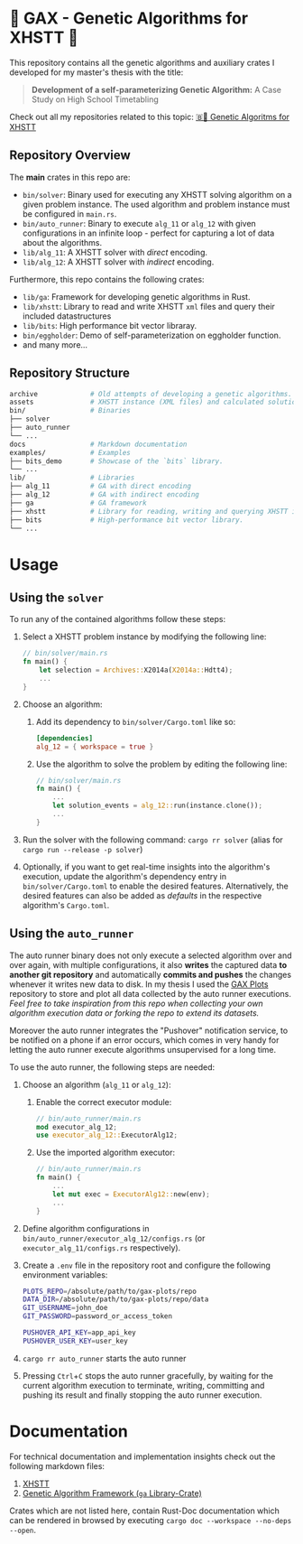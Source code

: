 # 🧬 GAX - Genetic Algorithms for XHSTT 🧬
This repository contains all the genetic algorithms and auxiliary crates I
developed for my master's thesis with the title:
> **Development of a self-parameterizing Genetic Algorithm:**
> A Case Study on High School Timetabling

Check out all my repositories related to this topic:
[🇧🧬 Genetic Algoritms for XHSTT](https://github.com/stars/biwecka/lists/genetic-alg-for-xhstt)


## Repository Overview
The **main** crates in this repo are:
-   `bin/solver`: Binary used for executing any XHSTT solving algorithm on a
    given problem instance. The used algorithm and problem instance must be
    configured in `main.rs`.
-   `bin/auto_runner`: Binary to execute `alg_11` or `alg_12` with
    given configurations in an infinite loop - perfect for capturing a lot
    of data about the algorithms.
-   `lib/alg_11`: A XHSTT solver with *direct* encoding.
-   `lib/alg_12`: A XHSTT solver with *indirect* encoding.


Furthermore, this repo contains the following crates:
-   `lib/ga`: Framework for developing genetic algorithms in Rust.
-   `lib/xhstt`: Library to read and write XHSTT `xml` files and query their
    included datastructures
-   `lib/bits`: High performance bit vector libraray.
-   `bin/eggholder`: Demo of self-parameterization on eggholder function.
-   and many more...


## Repository Structure
```sh
archive             # Old attempts of developing a genetic algorithms.
assets              # XHSTT instance (XML files) and calculated solutions.
bin/                # Binaries
├── solver
├── auto_runner
└── ...
docs                # Markdown documentation
examples/           # Examples
├── bits_demo       # Showcase of the `bits` library.
└── ...
lib/                # Libraries
├── alg_11          # GA with direct encoding
├── alg_12          # GA with indirect encoding
├── ga              # GA framework
├── xhstt           # Library for reading, writing and querying XHSTT instances
├── bits            # High-performance bit vector library.
└── ...
```

<!-- Usage ----------------------------------------------------------------- -->
# Usage
## Using the `solver`
To run any of the contained algorithms follow these steps:
1.  Select a XHSTT problem instance by modifying the following line:
    ```rust
    // bin/solver/main.rs
    fn main() {
        let selection = Archives::X2014a(X2014a::Hdtt4);
        ...
    }
    ```

2.  Choose an algorithm:
    1.  Add its dependency to `bin/solver/Cargo.toml` like so:
        ```toml
        [dependencies]
        alg_12 = { workspace = true }
        ```

    2.  Use the algorithm to solve the problem by editing the following line:
        ```rust
        // bin/solver/main.rs
        fn main() {
            ...
            let solution_events = alg_12::run(instance.clone());
            ...
        }
        ```

3.  Run the solver with the following command: `cargo rr solver`
    (alias for `cargo run --release -p solver`)

4.  Optionally, if you want to get real-time insights into the algorithm's
    execution, update the algorithm's dependency entry in
    `bin/solver/Cargo.toml` to enable the desired features.
    Alternatively, the desired features can also be added as *defaults* in the
    respective algorithm's `Cargo.toml`.


## Using the `auto_runner`
The auto runner binary does not only execute a selected algorithm over and
over again, with multiple configurations, it also **writes** the captured data
**to another git repository** and automatically **commits and pushes** the
changes whenever it writes new data to disk.
In my thesis I used the [GAX Plots](https://github.com/biwecka/gax-plots)
repository to store and plot all data collected by the auto runner executions.
*Feel free to take inspiration from this repo when collecting your own*
*algorithm execution data or forking the repo to extend its datasets.*

Moreover the auto runner integrates the "Pushover" notification service, to be
notified on a phone if an error occurs, which comes in very handy for letting
the auto runner execute algorithms unsupervised for a long time.

To use the auto runner, the following steps are needed:
1.  Choose an algorithm (`alg_11` or `alg_12`):
    1.  Enable the correct executor module:
        ```rust
        // bin/auto_runner/main.rs
        mod executor_alg_12;
        use executor_alg_12::ExecutorAlg12;
        ```

    2.  Use the imported algorithm executor:
        ```rust
        // bin/auto_runner/main.rs
        fn main() {
            ...
            let mut exec = ExecutorAlg12::new(env);
            ...
        }
        ```

2.  Define algorithm configurations in
    `bin/auto_runner/executor_alg_12/configs.rs`
    (or `executor_alg_11/configs.rs` respectively).

3.  Create a `.env` file in the repository root and configure the following
    environment variables:
    ```sh
    PLOTS_REPO=/absolute/path/to/gax-plots/repo
    DATA_DIR=/absolute/path/to/gax-plots/repo/data
    GIT_USERNAME=john_doe
    GIT_PASSWORD=password_or_access_token

    PUSHOVER_API_KEY=app_api_key
    PUSHOVER_USER_KEY=user_key
    ```

4.  `cargo rr auto_runner` starts the auto runner

5.  Pressing `Ctrl`+`C` stops the auto runner gracefully, by waiting for the
    current algorithm execution to terminate, writing, committing and pushing
    its result and finally stopping the auto runner execution.


<!-- Documentation --------------------------------------------------------- -->
# Documentation
For technical documentation and implementation insights check out the following
markdown files:
1.  [XHSTT](./xhstt/main.md)
2.  [Genetic Algorithm Framework (`ga` Library-Crate)](../lib/ga/README.md)

Crates which are not listed here, contain Rust-Doc documentation which can
be rendered in browsed by executing `cargo doc --workspace --no-deps --open`.


<!-- ----------------------------------------------------------------------- -->
